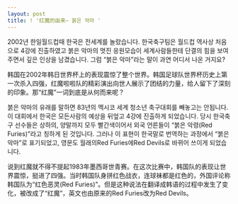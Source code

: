 ```yaml
---
layout: post
title: ! '红魔的由来— 붉은 악마 '
---
```


<p>2002년 한일월드컵때 한국은 전세계를 놀랐습니다. 한국축구팀은 월드컵 역사상 처음으로 4강에 진출하였고 붉은 악마의 멋진 응원모습이 세계사람들한테 단결의 힘을 보여 주면서 깊은 인상을 남겼습니다. 그럼 “붉은 악마”라는 말이 과연 어디서 나온 거지요?</p>



<p>韩国在2002年韩日世界杯上的表现震惊了整个世界。韩国足球队世界杯历史上第一次杀入四强，红魔啦啦队的精彩演出向世人展示了团结的力量，给人留下了深刻的印象。那“红魔”一词到底是从何而来呢？</p>



<p>붉은 악마의 유래를 말하면 83년의 멕시코 세계 청소년 축구대회를 빼놓고는 안됩니다. 이 대회에서 한국은 모든사람의 예상을 뒤엎고 4강에 진출하게 되었습니다. 당시 한국축구 선수들은 상하의, 양말까지 모두 빨간색이어서 외국 언른들이 “붉은 악령(Red Furies)”라고 칭하게 된 것입니다. 그러나 이 표현이 한국말로 번역하는 과정에서 “붉은 악마”로 표기되었고, 영문도 월래의Red Furies에Red Devils로 바뀌어 쓰이게 되었습니다.</p>



<p>说到红魔就不得不提起1983年墨西哥世青赛。在这次比赛中，韩国队的表现让世界震惊，挺进了四强。当时韩国队身拼红色战衣，连球袜都是红色的，外国评论称韩国队为“红色恶灵(Red Furies)”。但是这种说法在翻译成韩语的过程中发生了变化，被改成了“红魔”，英文也由原来的Red Furies改为Red Devils。</p>

